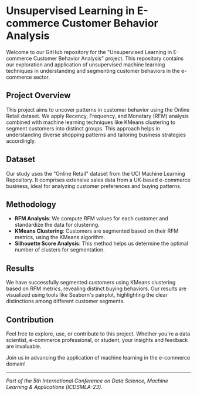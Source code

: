 # Unsupervised Learning in E-commerce Customer Behavior Analysis

Welcome to our GitHub repository for the "Unsupervised Learning in E-commerce Customer Behavior Analysis" project. This repository contains our exploration and application of unsupervised machine learning techniques in understanding and segmenting customer behaviors in the e-commerce sector.

## Project Overview
This project aims to uncover patterns in customer behavior using the Online Retail dataset. We apply Recency, Frequency, and Monetary (RFM) analysis combined with machine learning techniques like KMeans clustering to segment customers into distinct groups. This approach helps in understanding diverse shopping patterns and tailoring business strategies accordingly.

## Dataset
Our study uses the "Online Retail" dataset from the UCI Machine Learning Repository. It comprises extensive sales data from a UK-based e-commerce business, ideal for analyzing customer preferences and buying patterns.

## Methodology
- **RFM Analysis**: We compute RFM values for each customer and standardize the data for clustering.
- **KMeans Clustering**: Customers are segmented based on their RFM metrics, using the KMeans algorithm.
- **Silhouette Score Analysis**: This method helps us determine the optimal number of clusters for segmentation.

## Results
We have successfully segmented customers using KMeans clustering based on RFM metrics, revealing distinct buying behaviors. Our results are visualized using tools like Seaborn's pairplot, highlighting the clear distinctions among different customer segments.

## Contribution
Feel free to explore, use, or contribute to this project. Whether you're a data scientist, e-commerce professional, or student, your insights and feedback are invaluable.

Join us in advancing the application of machine learning in the e-commerce domain!

---

*Part of the 5th International Conference on Data Science, Machine Learning & Applications (ICDSMLA-23).*
